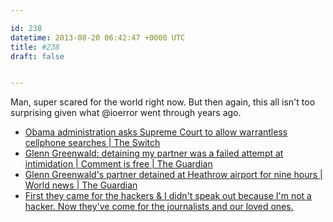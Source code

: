 ```yaml
---

id: 238
datetime: 2013-08-20 06:42:47 +0000 UTC
title: #238
draft: false


---
```


Man, super scared for the world right now. But then again, this all isn't too surprising given what @ioerror went through years ago. 

 
 * [Obama administration asks Supreme Court to allow warrantless cellphone searches | The Switch](http://www.washingtonpost.com/blogs/the-switch/wp/2013/08/19/obama-administration-asks-supreme-court-to-allow-warrantless-cellphone-searches/?print=1)
 * [Glenn Greenwald: detaining my partner was a failed attempt at intimidation | Comment is free | The Guardian](http://www.theguardian.com/commentisfree/2013/aug/18/david-miranda-detained-uk-nsa)
 * [Glenn Greenwald's partner detained at Heathrow airport for nine hours | World news | The Guardian](http://www.theguardian.com/world/2013/aug/18/glenn-greenwald-guardian-partner-detained-heathrow)
 * [First they came for the hackers &amp; I didn't speak out because I'm not a hacker. Now they've come for the journalists and our loved ones.](https://twitter.com/bbhorne/status/369517654983208960)



